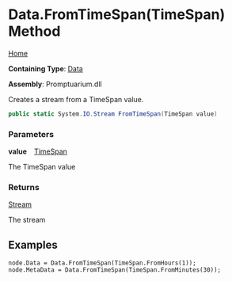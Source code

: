 # Data\.FromTimeSpan\(TimeSpan\) Method

[Home](../../../README.md)

**Containing Type**: [Data](../README.md)

**Assembly**: Promptuarium\.dll

  
Creates a stream from a TimeSpan value\.

```csharp
public static System.IO.Stream FromTimeSpan(TimeSpan value)
```

### Parameters

**value** &ensp; [TimeSpan](https://docs.microsoft.com/en-us/dotnet/api/system.timespan)

The TimeSpan value

### Returns

[Stream](https://docs.microsoft.com/en-us/dotnet/api/system.io.stream)

The stream

## Examples

```
node.Data = Data.FromTimeSpan(TimeSpan.FromHours(1));
node.MetaData = Data.FromTimeSpan(TimeSpan.FromMinutes(30));
```

